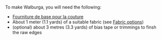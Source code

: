 To make Walburga, you will need the following:

-   [Fourniture de base pour la couture](/docs/sewing/basic-sewing-supplies)
-   About 1 meter (1.1 yards) of a suitable fabric (see [Fabric options](/docs/patterns/walburga/fabric))
-   (optional) about 3 metres (3.3 yards) of bias tape or trimmings to finsh the raw edges
